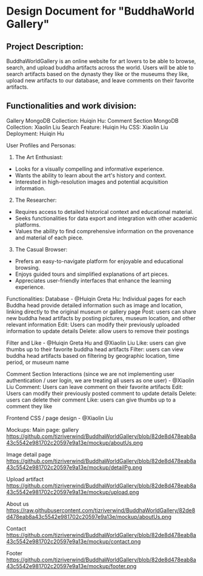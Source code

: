 # Design Document for "BuddhaWorld Gallery"

## Project Description:

BuddhaWorldGallery is an online website for art lovers to be able to browse, search, and upload buddha artifacts across the world. Users will be able to search artifacts based on the dynasty they like or the museums they like, upload new artifacts to our database, and leave comments on their favorite artifacts.

## Functionalities and work division:

Gallery MongoDB Collection: Huiqin Hu:
Comment Section MongoDB Collection: Xiaolin Liu
Search Feature: Huiqin Hu
CSS: Xiaolin Liu
Deployment: Huiqin Hu

User Profiles and Personas:

1. The Art Enthusiast:

- Looks for a visually compelling and informative experience.
- Wants the ability to learn about the art's history and context.
- Interested in high-resolution images and potential acquisition information.

2. The Researcher:

- Requires access to detailed historical context and educational material.
- Seeks functionalities for data export and integration with other academic platforms.
- Values the ability to find comprehensive information on the provenance and material of each piece.

3. The Casual Browser:

- Prefers an easy-to-navigate platform for enjoyable and educational browsing.
- Enjoys guided tours and simplified explanations of art pieces.
- Appreciates user-friendly interfaces that enhance the learning experience.

Functionalities:
Database - @Huiqin Greta Hu:
Individual pages for each Buddha head provide detailed information such as image and location, linking directly to the original museum or gallery page
Post: users can share new buddha head artifacts by posting pictures, museum location, and other relevant information
Edit: Users can modify their previously uploaded information to update details
Delete: allow users to remove their postings

Filter and Like - @Huiqin Greta Hu and @Xiaolin Liu
Like: users can give thumbs up to their favorite buddha head artifacts
Filter: users can view buddha head artifacts based on filtering by geographic location, time period, or museum name

Comment Section Interactions (since we are not implementing user authentication / user login, we are treating all users as one user) - @Xiaolin Liu
Comment: Users can leave comment on their favorite artifacts
Edit: Users can modify their previously posted comment to update details
Delete: users can delete their comment
Like: users can give thumbs up to a comment they like

Frontend CSS / page design - @Xiaolin Liu

Mockups:
Main page: gallery
https://github.com/tizriverwind/BuddhaWorldGallery/blob/82de8d478eab8a43c5542e981702c20597e9a13e/mockup/aboutUs.png

Image detail page
https://github.com/tizriverwind/BuddhaWorldGallery/blob/82de8d478eab8a43c5542e981702c20597e9a13e/mockup/detailPg.png

Upload artifact
https://github.com/tizriverwind/BuddhaWorldGallery/blob/82de8d478eab8a43c5542e981702c20597e9a13e/mockup/upload.png

About us
https://raw.githubusercontent.com/tizriverwind/BuddhaWorldGallery/82de8d478eab8a43c5542e981702c20597e9a13e/mockup/aboutUs.png

Contact
https://github.com/tizriverwind/BuddhaWorldGallery/blob/82de8d478eab8a43c5542e981702c20597e9a13e/mockup/contact.png

Footer
https://github.com/tizriverwind/BuddhaWorldGallery/blob/82de8d478eab8a43c5542e981702c20597e9a13e/mockup/footer.png

